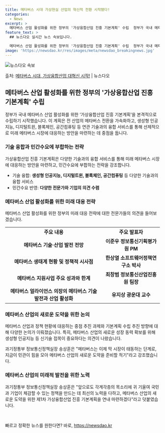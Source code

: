 ```yaml
---
title: 메타버스 시대 가상현실 산업의 혁신적 전환 시작됐다!
categories:
  - News
excerpt: >
  메타버스 산업 활성화를 위한 정부의 '가상융합산업 진흥 기본계획' 수립  정부가 국내 메타버스 산업 활성화를…
feature_text: >
  ## 뉴스다오 실시간 뉴스 속보입니다.

  메타버스 산업 활성화를 위한 정부의 '가상융합산업 진흥 기본계획' 수립  정부가 국내 메타버스 산업 활성화를…
image: 'https://newsdao.kr/res/images/meta/newsdao_breakingnews.jpg'
---
```


![뉴스다오 속보](https://newsdao.kr/res/images/meta/newsdao_breakingnews.jpg)

<p>출처: <a href="https://newsdao.kr/4636" rel="dofollow">메타버스 시대, 가상융합산업 대혁신 시작!</a> | 뉴스다오</p>

<h2 data-ke-size="size26">메타버스 산업 활성화를 위한 정부의 '가상융합산업 진흥 기본계획' 수립</h2>
<p data-ke-size="size16">정부가 국내 메타버스 산업 활성화를 위한 ‘가상융합산업 진흥 기본계획’을 본격적으로 수립하기 시작했습니다. 이 계획은 전 산업의 메타버스 전환을 가속화하고, 생성형 인공지능, 디지털트윈, 블록체인, 공간컴퓨팅 등 연관 기술과의 융합 서비스를 통해 선제적으로 미래 메타버스 시장에 대응하는 방안을 마련하는 데 중점을 둡니다.</p>

<h3>기술 융합과 민간수요에 부합하는 전략</h3>
<p data-ke-size="size16">가상융합산업 진흥 기본계획은 다양한 기술과의 융합 서비스를 통해 미래 메타버스 시장에 대응하는 방안을 마련하고, 민간수요에 부합하는 전략을 강조합니다.</p>
<ul>
  <li>기술 융합: <b>생성형 인공지능, 디지털트윈, 블록체인, 공간컴퓨팅</b> 등 다양한 기술과의 융합 서비스</li>
  <li>민간수요 반영: <b>다양한 전문가와 기업의 의견 수렴</b></li>
</ul>

<h3>메타버스 산업 활성화를 위한 미래 대응 전략</h3>
<p data-ke-size="size16">메타버스 산업 활성화를 위한 정부의 미래 대응 전략에 대한 전문가들의 의견을 들어보겠습니다.</p>

<table>
  <tr>
    <td style="text-align: center; height: 17px;"><b>주요 내용</b></td>
    <td style="text-align: center; height: 17px;"><b>주요 발표자</b></td>
  </tr>
  <tr>
    <td style="text-align: center; height: 17px;"><b>메타버스 기술·산업 발전 전망</b></td>
    <td style="text-align: center; height: 17px;"><b>이준우 정보통신기획평가원 PM</b></td>
  </tr>
  <tr>
    <td style="text-align: center; height: 17px;"><b>메타버스 생태계 현황 및 정책적 시사점</b></td>
    <td style="text-align: center; height: 17px;"><b>한상열 소프트웨어정책연구소 박사</b></td>
  </tr>
  <tr>
    <td style="text-align: center; height: 17px;"><b>메타버스 지원사업 주요 성과와 한계</b></td>
    <td style="text-align: center; height: 17px;"><b>최창범 정보통신산업진흥원 팀장</b></td>
  </tr>
  <tr>
    <td style="text-align: center; height: 17px;"><b>메타버스 얼라이언스 의장의 메타버스 기술 발전과 산업 활성화</b></td>
    <td style="text-align: center; height: 17px;"><b>유지상 광운대 교수</b></td>
  </tr>
</table>

<h3>메타버스 산업의 새로운 도약을 위한 논의</h3>
<p data-ke-size="size16">메타버스 산업과 정책 현황에 대응하는 중점 추진 과제와 기본계획 수립 추진 방향에 대해 다양한 논의가 이뤄졌습니다. 특히, 메타버스 산업의 새로운 성장 동력 확보를 위해 생성형 인공지능 등 신기술 접목이 중요하다는 의견이 나왔습니다.</p>

<p data-ke-size="size16">과기정통부 정보통신정책실장 송상훈은 "메타버스는 이제 막 시장이 태동하는 단계로, 지금이 민관이 힘을 모아 메타버스 산업의 새로운 도약을 준비할 적기"라고 강조했습니다.</p>
<h3>메타버스 산업의 미래적 발전을 위한 노력</h3>
<p data-ke-size="size16">과기정통부 정보통신정책실장 송상훈은 "앞으로도 각계각층의 목소리에 귀 기울여 국민과 기업이 체감할 수 있는 정책을 만드는 데 최선의 노력을 다하고, 메타버스 산업의 새로운 도약을 위한 제1차 가상융합산업 진흥 기본계획을 연내 마련하겠다"라고 덧붙였습니다.</p>
<p data-ke-size="size16">&nbsp;</p> 

빠르고 정확한 뉴스를 원한다면? 바로, <a href="https://newsdao.kr" rel="dofollow">https://newsdao.kr</a>


    
